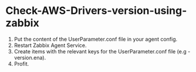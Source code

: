# Check-AWS-Drivers-version-using-zabbix

1. Put the content of the UserParameter.conf file in your agent config.
2. Restart Zabbix Agent Service.
3. Create items with the relevant keys for the UserParameter.conf file (e.g - version.ena).
4. Profit.
